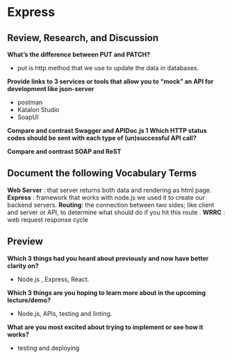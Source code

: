 # Express

## Review, Research, and Discussion

**What’s the difference between PUT and PATCH?**

- put is http method that we use to update the data in databases.

**Provide links to 3 services or tools that allow you to “mock” an API for development like json-server**

- postman
- Katalon Studio
- SoapUI

**Compare and contrast Swagger and APIDoc.js 1 Which HTTP status codes should be sent with each type of (un)successful API call?**

**Compare and contrast SOAP and ReST**

## Document the following Vocabulary Terms

**Web Server** : that server returns both data and rendering as html page.
**Express** : framework that works with node.js we used it to create our backend servers.
**Routing**: the connection between two sides; like client and server or API, to determine what should do if you hit this route .
**WRRC** : web request response cycle

## Preview

**Which 3 things had you heard about previously and now have better clarity on?**

- Node.js , Express, React.

**Which 3 things are you hoping to learn more about in the upcoming lecture/demo?**

- Node.js, APIs, testing and linting.

**What are you most excited about trying to implement or see how it works?**

- testing and deploying
